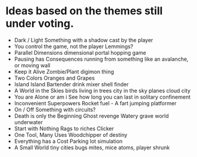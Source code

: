 # Ideas based on the themes still under voting.

* Dark / Light
	Something with a shadow cast by the player
* You control the game, not the player
	Lemmings?
* Parallel Dimensions
	dimensional portal hopping game
* Pausing has Consequences
	running from something like an avalanche, or moving wall
* Keep it Alive
	Zombie/Plant digimon thing
* Two Colors
	Oranges and Grapes
* Island
	Island Bartender drink mixer
	shell finder
* A World in the Skies
	birds living in trees
	city in the sky
	planes
	cloud city
* You are Alone
	or am i
	See how long you can last in solitary confinement
* Inconvenient Superpowers
	Rocket fuel - A fart jumping platformer
* On / Off
    Something with circuits?
* Death is only the Beginning
	Ghost revenge
	Watery grave world underwater
* Start with Nothing
     Rags to riches
	 Clicker
* One Tool, Many Uses
	Woodchipper of destiny
* Everything has a Cost
	Parking lot simulation
* A Small World
	tiny cities
	bugs
	mites, mice
	atoms,
	player shrunk